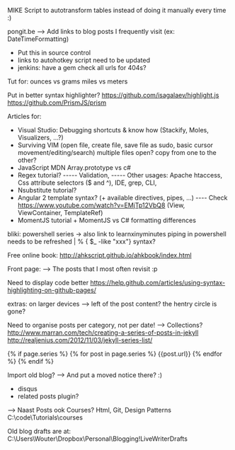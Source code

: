 MIKE Script to autotransform tables instead of doing it manually every time :)


pongit.be
--> Add links to blog posts I frequently visit (ex: DateTimeFormatting)



- Put this in source control
- links to autohotkey script need to be updated
- jenkins: have a gem check all urls for 404s?

Tut for:
ounces vs grams
miles vs meters


Put in better syntax highlighter?
https://github.com/isagalaev/highlight.js
https://github.com/PrismJS/prism

Articles for:
- Visual Studio: Debugging shortcuts & know how (Stackify, Moles, Visualizers, ...?)
- Surviving VIM (open file, create file, save file as sudo, basic cursor movement/editing/search) multiple files open? copy from one to the other?
- JavaScript MDN Array.prototype vs c#
- Regex tutorial?
----- Validation, 
----- Other usages: Apache htaccess, Css attribute selectors ($ and ^), IDE, grep, CLI, 
- Nsubstitute tutorial?
- Angular 2 template syntax? (+ available directives, pipes, ...) 
---- Check https://www.youtube.com/watch?v=EMjTp12VbQ8 (View, ViewContainer, TemplateRef)
- MomentJS tutorial + MomentJS vs C# formatting differences

bliki: powershell series -> also link to learnxinyminutes
piping in powershell needs to be refreshed
| % { $_ -like "xxx"} syntax?

Free online book:
http://ahkscript.github.io/ahkbook/index.html


Front page:
--> The posts that I most often revisit :p

Need to display code better
https://help.github.com/articles/using-syntax-highlighting-on-github-pages/


extras: on larger devices --> left of the post content?
the hentry circle is gone?


Need to organise posts per category, not per date! --> Collections?
http://www.marran.com/tech/creating-a-series-of-posts-in-jekyll
http://realjenius.com/2012/11/03/jekyll-series-list/

{% if page.series %}
	{% for post in page.series %}
		{{post.url}}
	{% endfor %}
{% endif %}



Import old blog?
--> And put a moved notice there? :)



- disqus
- related posts plugin?


--> Naast Posts ook Courses? Html, Git, Design Patterns
C:\code\Tutorials\courses



Old blog drafts are at:
C:\Users\Wouter\Dropbox\Personal\Blogging\!LiveWriterDrafts
